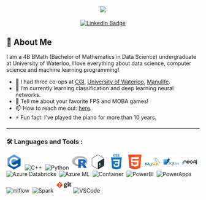 <div id="header" align="center">
  <img src="https://media.giphy.com/media/M9gbBd9nbDrOTu1Mqx/giphy.gif" width="100"/>
</div>

<p align="center">
  <a href="https://www.linkedin.com/in/jiawei-jarvis-wang-395b891a4/">
      <img align="center" src="https://img.shields.io/badge/LinkedIn-blue?style=for-the-badge&logo=linkedin&logoColor=white" alt="LinkedIn Badge"/>
  </a>
<p align="center">

## 🚀 About Me
I am a 4B BMath (Bachelor of Mathematics in Data Science) undergraduate at University of Waterloo, I love everything about data science, computer science and machine learning programming!

- 🔭 I had three co-ops at [CGI](https://www.cgi.com/en), [University of Waterloo](https://uwaterloo.ca/), [Manulife](https://www.manulife.ca/personal.html).
- 🌱 I’m currently learning classification and deep learning neural networks.
- 💬 Tell me about your favorite FPS and MOBA games!
- 📫 How to reach me out: [here](szwjw034@gmail.com).
- ⚡ Fun fact: I've played the piano for more than 10 years.

- ---

### :hammer_and_wrench: Languages and Tools :
<div>
  <img src="https://github.com/devicons/devicon/blob/master/icons/c/c-original.svg" title="C" alt="C" width="40" height="40"/>&nbsp;
  <img src="https://github.com/isocpp/logos/blob/master/cpp_logo.svg" title="C++" alt="C++" width="40" height="40"/>&nbsp;
  <img src="https://azure.microsoft.com/en-us/patterns/styles/glyphs-icons/python.svg" title="Python" alt="Python" width="40" height="40"/>&nbsp;
  <img src="https://github.com/devicons/devicon/blob/master/icons/r/r-original.svg" title="R" alt="R" width="40" height="40"/>&nbsp;
  <img src="https://github.com/devicons/devicon/blob/master/icons/bash/bash-original.svg" title="Bash" alt="Bash" width="40" height="40"/>&nbsp;
  <img src="https://github.com/devicons/devicon/blob/master/icons/css3/css3-plain-wordmark.svg"  title="CSS3" alt="CSS" width="40" height="40"/>&nbsp;
  <img src="https://github.com/devicons/devicon/blob/master/icons/html5/html5-original.svg" title="HTML5" alt="HTML" width="40" height="40"/>&nbsp;
  <img src="https://github.com/devicons/devicon/blob/master/icons/mysql/mysql-original-wordmark.svg" title="MySQL"  alt="MySQL" width="40" height="40"/>&nbsp;
  <img src="https://github.com/devicons/devicon/blob/master/icons/sqlite/sqlite-original-wordmark.svg" title="SQLite"  alt="SQLite" width="40" height="40"/>&nbsp;
  <img src="https://github.com/devicons/devicon/blob/master/icons/neo4j/neo4j-original-wordmark.svg" title="Neo4j"  alt="Neo4j" width="40" height="40"/>&nbsp;
  <img src="https://azure.microsoft.com/en-us/patterns/styles/glyphs-icons/databricks.svg" title="Azure Databricks" alt="Azure Databricks" width="40" height="40"/>&nbsp;
  <img src="https://azure.microsoft.com/en-us/patterns/styles/glyphs-icons/machine-learning02.svg" title="Azure ML" alt="Azure ML" width="40" height="40"/>&nbsp;
  <img src="https://azure.microsoft.com/en-us/patterns/styles/glyphs-icons/devops-containers-kubernetes.svg" title="Container" alt="Container" width="40" height="40"/>&nbsp;
  <img src="https://azure.microsoft.com/en-us/patterns/styles/glyphs-icons/power-bi.svg" title="PowerBI" alt="PowerBI" width="40" height="40"/>&nbsp;
  <img src="https://azure.microsoft.com/en-us/patterns/styles/glyphs-icons/powerapps.svg" title="PowerApps" alt="PowerApps" width="40" height="40"/>&nbsp;
  <img src="https://azure.microsoft.com/en-us/patterns/styles/glyphs-icons/mlflow.svg" title="mlflow" alt="mlflow" width="40" height="40"/>&nbsp;
  <img src="https://azure.microsoft.com/en-us/patterns/styles/glyphs-icons/apache-spark.svg" title="Spark" alt="Spark" width="40" height="40"/>&nbsp;
  <img src="https://github.com/devicons/devicon/blob/master/icons/git/git-original-wordmark.svg" title="Git" **alt="Git" width="40" height="40"/>
  <img src="https://azure.microsoft.com/en-us/patterns/styles/glyphs-icons/vs-code.svg" title="VSCode" alt="VSCode" width="40" height="40"/>&nbsp;
</div>
